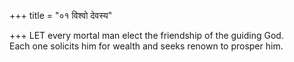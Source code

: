 +++
title = "०१ विश्वो देवस्य"

+++
LET every mortal man elect the friendship of the guiding God.  
     Each one solicits him for wealth and seeks renown to prosper him.